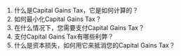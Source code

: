 

1. 什么是Capital Gains Tax，它是如何计算的？
2. 如何最小化Capital Gains Tax？
3. 在什么情况下，您需要支付Capital Gains Tax？
4. 支付Capital Gains Tax有哪些利弊？
5. 什么是资本损失，如何用它来抵消您的Capital Gains Tax？